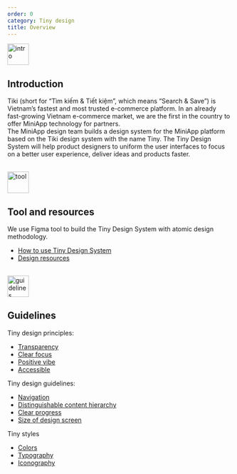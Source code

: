 ```yaml
---
order: 0
category: Tiny design
title: Overview
---
```

<img class="img-basic" src="https://salt.tikicdn.com/ts/social/ec/68/28/dd5ecb58d2e344fb98ceb9598c376ce8.png" alt="intro" width="48px" />

## **Introduction**

Tiki (short for “Tìm kiếm & Tiết kiệm”, which means “Search & Save”) is Vietnam’s fastest and most trusted e-commerce platform. In an already fast-growing Vietnam e-commerce market, we are the first in the country to offer MiniApp technology for partners. <br />
The MiniApp design team builds a design system for the MiniApp platform based on the Tiki design system with the name Tiny. The Tiny Design System will help product designers to uniform the user interfaces to focus on a better user experience, deliver ideas and products faster.

<br />

<img class="img-basic" src="https://salt.tikicdn.com/ts/social/33/d9/57/c84a51d1456d498f181f9fdeed565a8f.png" alt="tool" style="width: 48px" />

## **Tool and resources**

We use Figma tool to build the Tiny Design System with atomic design methodology.
- [How to use Tiny Design System](https://miniapp.tiki.vn/docs/design/figma/started-en)
- [Design resources](https://miniapp.tiki.vn/docs/design/figma/download-en)

<br />

<img class="img-basic" src="https://salt.tikicdn.com/ts/social/36/4c/7e/c269800a2d1aae270f123261b49c5112.png" alt="guidelines" width="48px" />

## **Guidelines**

Tiny design principles:
- [Transparency](https://miniapp.tiki.vn/docs/design/principles/transparency-en)
- [Clear focus](https://miniapp.tiki.vn/docs/design/principles/clear-focus-en)
- [Positive vibe](https://miniapp.tiki.vn/docs/design/principles/positive-en)
- [Accessible](https://miniapp.tiki.vn/docs/design/principles/accessible-en)

Tiny design guidelines:
- [Navigation](https://miniapp.tiki.vn/docs/design/guideline/navigation-en)
- [Distinguishable content hierarchy ](https://miniapp.tiki.vn/docs/design/guideline/hierarchy-en)
- [Clear progress](https://miniapp.tiki.vn/docs/design/guideline/clear-progress-en)
- [Size of design screen](https://miniapp.tiki.vn/docs/design/guideline/frame-en)

Tiny styles
- [Colors](https://miniapp.tiki.vn/docs/design/styles/color-en)
- [Typography](https://miniapp.tiki.vn/docs/design/styles/font-en)
- [Iconography](https://miniapp.tiki.vn/docs/design/styles/icon-en)